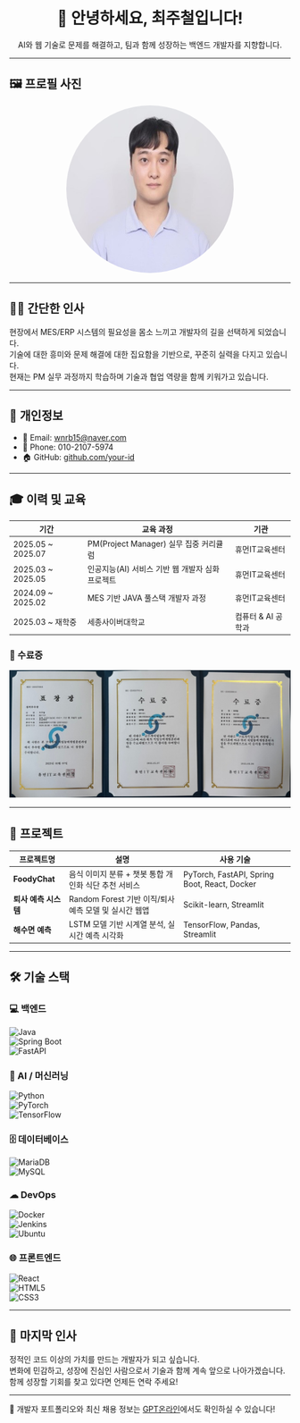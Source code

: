 <h1 align="center">👋 안녕하세요, 최주철입니다!</h1>
<p align="center">AI와 웹 기술로 문제를 해결하고, 팀과 함께 성장하는 백엔드 개발자를 지향합니다.</p>

---

## 🖼 프로필 사진

<p align="center">
  <img src="https://github.com/Joo-Cheol/Joo-Cheol/blob/main/%EC%82%AC%EC%A7%84.jpg" width="300" height="300" style="border-radius: 50%" alt="profile" />
</p>

---

## 🙋‍♂️ 간단한 인사

현장에서 MES/ERP 시스템의 필요성을 몸소 느끼고 개발자의 길을 선택하게 되었습니다.  
기술에 대한 흥미와 문제 해결에 대한 집요함을 기반으로, 꾸준히 실력을 다지고 있습니다.  
현재는 PM 실무 과정까지 학습하며 기술과 협업 역량을 함께 키워가고 있습니다.

---

## 🧾 개인정보

- 📧 Email: wnrb15@naver.com  
- 📱 Phone: 010-2107-5974  
- 🏠 GitHub: [github.com/your-id](https://github.com/your-id)

---

## 🎓 이력 및 교육

| 기간 | 교육 과정 | 기관 |
|------|-----------|------|
| 2025.05 ~ 2025.07 | PM(Project Manager) 실무 집중 커리큘럼  | 휴먼IT교육센터 |
| 2025.03 ~ 2025.05 | 인공지능(AI) 서비스 기반 웹 개발자 심화 프로젝트 | 휴먼IT교육센터 |
| 2024.09 ~ 2025.02 | MES 기반 JAVA 풀스택 개발자 과정 | 휴먼IT교육센터 |
| 2025.03 ~ 재학중 | 세종사이버대학교 | 컴퓨터 & AI 공학과 |

### 📑 수료증

<p>
  <img src="https://github.com/Joo-Cheol/Joo-Cheol/blob/main/%EC%88%98%EB%A3%8C%EC%A6%9D.jpg" width="800"/>  
</p>

---

## 🚀 프로젝트

| 프로젝트명 | 설명 | 사용 기술 |
|------------|------|-----------|
| **FoodyChat** | 음식 이미지 분류 + 챗봇 통합 개인화 식단 추천 서비스 | PyTorch, FastAPI, Spring Boot, React, Docker |
| **퇴사 예측 시스템** | Random Forest 기반 이직/퇴사 예측 모델 및 실시간 웹앱 | Scikit-learn, Streamlit |
| **해수면 예측** | LSTM 모델 기반 시계열 분석, 실시간 예측 시각화 | TensorFlow, Pandas, Streamlit |

---

## 🛠 기술 스택

### 💻 백엔드  
![Java](https://img.shields.io/badge/Java-007396?style=flat&logo=java&logoColor=white)  
![Spring Boot](https://img.shields.io/badge/SpringBoot-6DB33F?style=flat&logo=springboot&logoColor=white)  
![FastAPI](https://img.shields.io/badge/FastAPI-009688?style=flat&logo=fastapi&logoColor=white)

### 🧠 AI / 머신러닝  
![Python](https://img.shields.io/badge/Python-3776AB?style=flat&logo=python&logoColor=white)  
![PyTorch](https://img.shields.io/badge/PyTorch-EE4C2C?style=flat&logo=pytorch&logoColor=white)  
![TensorFlow](https://img.shields.io/badge/TensorFlow-FF6F00?style=flat&logo=tensorflow&logoColor=white)

### 🗄 데이터베이스  
![MariaDB](https://img.shields.io/badge/MariaDB-003545?style=flat&logo=mariadb&logoColor=white)  
![MySQL](https://img.shields.io/badge/MySQL-4479A1?style=flat&logo=mysql&logoColor=white)

### ☁ DevOps  
![Docker](https://img.shields.io/badge/Docker-2496ED?style=flat&logo=docker&logoColor=white)  
![Jenkins](https://img.shields.io/badge/Jenkins-D24939?style=flat&logo=jenkins&logoColor=white)  
![Ubuntu](https://img.shields.io/badge/Ubuntu-E95420?style=flat&logo=ubuntu&logoColor=white)

### 🌐 프론트엔드  
![React](https://img.shields.io/badge/React-20232A?style=flat&logo=react&logoColor=61DAFB)  
![HTML5](https://img.shields.io/badge/HTML5-E34F26?style=flat&logo=html5&logoColor=white)  
![CSS3](https://img.shields.io/badge/CSS3-1572B6?style=flat&logo=css3&logoColor=white)

---

## 📝 마지막 인사

정적인 코드 이상의 가치를 만드는 개발자가 되고 싶습니다.  
변화에 민감하고, 성장에 진심인 사람으로서 기술과 함께 계속 앞으로 나아가겠습니다.  
함께 성장할 기회를 찾고 있다면 언제든 연락 주세요!

---

📌 개발자 포트폴리오와 최신 채용 정보는 [GPT온라인](https://gptonline.ai/ko/)에서도 확인하실 수 있습니다!
